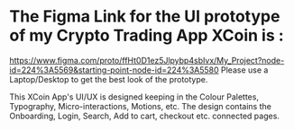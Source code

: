 # The Figma Link for the UI prototype of my Crypto Trading App XCoin is :
https://www.figma.com/proto/ffHt0D1ez5Jlpybp4sbIvx/My_Project?node-id=224%3A5569&starting-point-node-id=224%3A5580 
Please use a Laptop/Desktop to get the best look of the prototype.

This XCoin App's UI/UX is designed keeping in  the Colour Palettes, Typography, Micro-interactions, Motions, etc. The design contains the Onboarding, Login, Search, Add to cart, checkout etc. connected pages.
